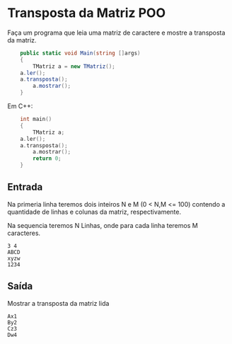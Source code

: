 # Transposta da Matriz POO
Faça um programa que leia uma matriz de caractere e mostre a transposta da matriz.

~~~C#
    public static void Main(string []args)
    {
        TMatriz a = new TMatriz();
	a.ler();
	a.transposta();
        a.mostrar();
    }
~~~
Em C++:
~~~C++
    int main()
    {
        TMatriz a;
	a.ler();
	a.transposta();
        a.mostrar();
        return 0;
    }
~~~

## Entrada
Na primeria linha teremos dois inteiros N e M (0 < N,M <= 100) contendo a quantidade de linhas e colunas da matriz, respectivamente.

Na sequencia teremos N Linhas, onde para cada linha teremos M caracteres.

~~~
3 4
ABCD
xyzw
1234
~~~

## Saída

Mostrar a transposta da matriz lida  

~~~
Ax1
By2
Cz3
Dw4
~~~